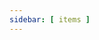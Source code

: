 ```yaml
---
sidebar: [ items ]
---
```

<template id=item>
  <article>
    <h2 id=title><a href="" id=link></a></h2>
    <span id=category></span>
    <span id=pubDate></span>
    <div id=description></div>
  </article>
</template>
